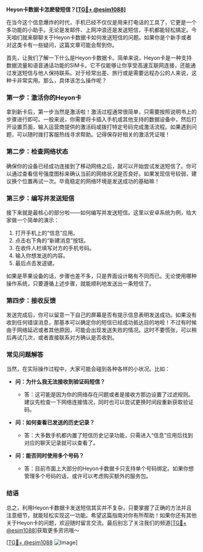 **Heyon卡数据卡怎麽發短信？[[TG💪+ @esim1088](https://t.me/s/esim1088)]**

在当今这个信息爆炸的时代，手机已经不仅仅是用来打电话的工具了，它更是一个多功能的小助手。无论是发邮件、上网冲浪还是发送短信，手机都能轻松搞定。今天咱们就来聊聊关于Heyon卡数据卡如何发送短信的问题。如果你是个新手或者对这类卡有一些疑问，这篇文章可能会帮到你。

首先，让我们了解一下什么是Heyon卡数据卡。简单来说，Heyon卡是一种支持数据流量和语音通话功能的SIM卡。它不仅能够让你享受高速互联网连接，还能通过发送短信与他人保持联系。对于经常出差、旅行或是需要远程办公的人来说，这种卡非常实用。那么，具体该怎么操作呢？

### **第一步：激活你的Heyon卡**

拿到新卡后，第一步当然是激活啦！激活过程通常很简单，只需要按照说明书上的步骤进行即可。一般来说，你需要将卡插入手机或其他支持的数据设备中，然后打开设置页面，输入运营商提供的激活码或拨打特定号码完成激活流程。如果遇到问题，可以随时拨打客服热线寻求帮助。记得保存好相关的激活凭证哦！

### **第二步：检查网络状态**

确保你的设备已经成功连接到了移动网络之后，就可以开始尝试发送短信了。你可以通过查看信号强度图标来确认当前的网络状况是否良好。如果发现信号较弱，建议换个位置再试一次。毕竟稳定的网络环境是发送成功的基础嘛！

### **第三步：编写并发送短信**

接下来就是最核心的部分啦——如何编写并发送短信。这里以安卓系统为例，给大家做一个简单的演示：

1. 打开手机上的“信息”应用。
2. 点击右下角的“新建消息”按钮。
3. 在收件人栏填写对方的手机号码。
4. 输入你想发送的内容。
5. 最后点击发送键。

如果是苹果设备的话，步骤也差不多，只是界面设计略有不同而已。无论使用哪种操作系统，只要遵循上述步骤，就能顺利地发送出一条短信了。

### **第四步：接收反馈**

发送完成后，你可以留意一下自己的屏幕是否有提示信息表明发送成功。如果没有收到任何错误消息，那基本可以确定你的短信已经成功抵达目的地啦！不过有时候由于网络延迟或者其他原因，可能会出现发送失败的情况。这时不要慌张，可以稍后再试几次，或者直接联系对方确认是否收到。

### **常见问题解答**

当然，在实际操作过程中，大家可能会碰到各种各样的小状况。比如：

- **问：为什么我无法接收到验证码短信？**
  - 答：这可能是因为你的网络存在问题或者是接收方那边设置了过滤规则。建议先检查一下网络连接情况，同时也可以尝试更换时间段重新获取验证码。

- **问：如何查看已发送的历史记录？**
  - 答：大多数手机都内置了短信历史记录功能，只需进入“信息”应用后找到对应的聊天记录就可以查看了。

- **问：能否同时使用多个号码？**
  - 答：目前市面上大部分的Heyon卡数据卡只支持单个号码绑定。如果你想管理多个号码的话，或许可以考虑购买额外的服务包。

### **结语**

总之，利用Heyon卡数据卡发送短信其实并不复杂，只要掌握了正确的方法并且注意细节，就能轻松实现这一功能。希望这篇指南对你有所帮助！如果你还有其他关于Heyon卡的问题，欢迎随时留言交流。最后别忘了关注我们的频道[[TG💪+ @esim1088](https://t.me/s/esim1088)]获取更多资讯哦～

[[TG💪+ @esim1088](https://t.me/s/esim1088) ![Image](https://i.postimg.cc/4NQfJmqS/Snipaste-2025-05-13-00-14-12.png)]